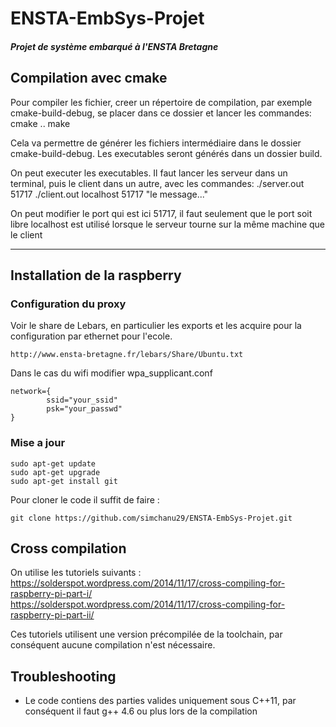 # ENSTA-EmbSys-Projet
##### Projet de système embarqué à l'ENSTA Bretagne

## Compilation avec cmake

Pour compiler les fichier, creer un répertoire de compilation, 
par exemple cmake-build-debug, se placer dans ce dossier
et lancer les commandes:
cmake ..
make

Cela va permettre de générer les fichiers intermédiaire dans le dossier cmake-build-debug.
Les executables seront générés dans un dossier build.

On peut executer les executables. 
Il faut lancer les serveur dans un terminal, puis le client dans un autre,
avec les commandes:
./server.out 51717
./client.out localhost 51717 "le message..."



On peut modifier le port qui est ici 51717, il faut seulement que le port soit libre
localhost est utilisé lorsque le serveur tourne sur la même machine que le client

___

## Installation de la raspberry
### Configuration du proxy
Voir le share de Lebars, en particulier les exports et les acquire pour la configuration par ethernet pour l'ecole.
```
http://www.ensta-bretagne.fr/lebars/Share/Ubuntu.txt
```
Dans le cas du wifi modifier wpa_supplicant.conf 
```
network={
        ssid="your_ssid"
        psk="your_passwd"
}
```

### Mise a jour  
```
sudo apt-get update  
sudo apt-get upgrade
sudo apt-get install git 
```
Pour cloner le code il suffit de faire : 
```
git clone https://github.com/simchanu29/ENSTA-EmbSys-Projet.git
```
## Cross compilation
On utilise les tutoriels suivants :  
https://solderspot.wordpress.com/2014/11/17/cross-compiling-for-raspberry-pi-part-i/  
https://solderspot.wordpress.com/2014/11/17/cross-compiling-for-raspberry-pi-part-ii/  

Ces tutoriels utilisent une version précompilée de la toolchain, par conséquent aucune compilation n'est nécessaire.

## Troubleshooting
 - Le code contiens des parties valides uniquement sous C++11, par conséquent il faut g++ 4.6 ou plus lors de la compilation
